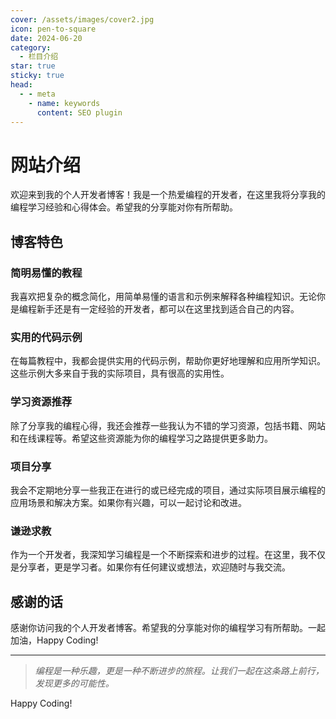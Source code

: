 ```yaml
---
cover: /assets/images/cover2.jpg
icon: pen-to-square
date: 2024-06-20
category:
  - 栏目介绍
star: true
sticky: true
head:
  - - meta
    - name: keywords
      content: SEO plugin
---
```


# 网站介绍

欢迎来到我的个人开发者博客！我是一个热爱编程的开发者，在这里我将分享我的编程学习经验和心得体会。希望我的分享能对你有所帮助。

## 博客特色

### 简明易懂的教程

我喜欢把复杂的概念简化，用简单易懂的语言和示例来解释各种编程知识。无论你是编程新手还是有一定经验的开发者，都可以在这里找到适合自己的内容。

### 实用的代码示例

在每篇教程中，我都会提供实用的代码示例，帮助你更好地理解和应用所学知识。这些示例大多来自于我的实际项目，具有很高的实用性。

### 学习资源推荐

除了分享我的编程心得，我还会推荐一些我认为不错的学习资源，包括书籍、网站和在线课程等。希望这些资源能为你的编程学习之路提供更多助力。

### 项目分享

我会不定期地分享一些我正在进行的或已经完成的项目，通过实际项目展示编程的应用场景和解决方案。如果你有兴趣，可以一起讨论和改进。

### 谦逊求教

作为一个开发者，我深知学习编程是一个不断探索和进步的过程。在这里，我不仅是分享者，更是学习者。如果你有任何建议或想法，欢迎随时与我交流。

## 感谢的话

感谢你访问我的个人开发者博客。希望我的分享能对你的编程学习有所帮助。一起加油，Happy Coding!

---

> *编程是一种乐趣，更是一种不断进步的旅程。让我们一起在这条路上前行，发现更多的可能性。*

Happy Coding!

